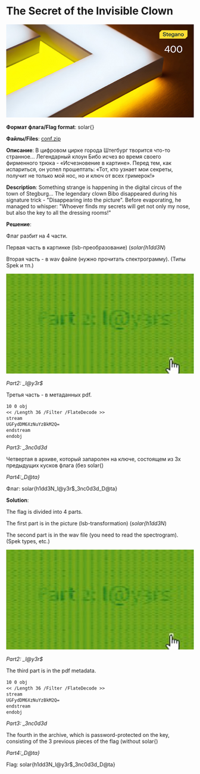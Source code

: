 # The Secret of the Invisible Clown

![alt text](Stegano.jpg)

**Формат флага/Flag format**: solar{}

**Файлы/Files**: [conf.zip](conf.zip)

**Описание**: 
В цифровом цирке города Штегбург творится что-то странное... Легендарный клоун Бибо исчез во время своего фирменного трюка - «Исчезновение в картине».
Перед тем, как испариться, он успел прошептать: «Тот, кто узнает мои секреты, получит не только мой нос, но и ключ от всех гримерок!»

**Description**: 
Something strange is happening in the digital circus of the town of Stegburg... The legendary clown Bibo disappeared during his signature trick - "Disappearing into the picture".
Before evaporating, he managed to whisper: "Whoever finds my secrets will get not only my nose, but also the key to all the dressing rooms!"

**Решение**:

Флаг разбит на 4 части.

Первая часть в картинке (lsb-преобразование) (*solar{h1dd3N*)

Вторая часть - в wav файле (нужно прочитать спектрограмму). (Типы Spek и тп.)

![alt text](image.png)

*Part2: _l@y3r$*

Третья часть - в метаданных pdf.

```
10 0 obj
<< /Length 36 /Filter /FlateDecode >>
stream
UGFydDM6XzNuYzBkM2Q=
endstream
endobj
```

*Part3: _3nc0d3d*

Четвертая в архиве, который запаролен на ключе, состоящем из 3х предыдущих кусков флага (без solar{)

*Part4:_D@ta}*

Флаг: solar{h1dd3N_l@y3r$_3nc0d3d_D@ta}

**Solution**:

The flag is divided into 4 parts.

The first part is in the picture (lsb-transformation) (*solar{h1dd3N*)

The second part is in the wav file (you need to read the spectrogram). (Spek types, etc.)

![alt text](image.png)

*Part2: _l@y3r$*

The third part is in the pdf metadata.

```
10 0 obj
<< /Length 36 /Filter /FlateDecode >>
stream
UGFydDM6XzNuYzBkM2Q=
endstream
endobj
```

*Part3: _3nc0d3d*

The fourth in the archive, which is password-protected on the key, consisting of the 3 previous pieces of the flag (without solar{)

*Part4:_D@ta}*

Flag: solar{h1dd3N_l@y3r$_3nc0d3d_D@ta}
